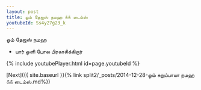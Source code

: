 ```yaml
---
layout: post
title: ஓம் தேஜஸ் நமஹ ௧௧ டைம்ஸ்
youtubeId: Ss4y27g23_k
---
```

 
 
 ஓம் தேஜஸ் நமஹ  
 
 -  யார் ஒளி போல பிரகாசிக்கிறார் 
 
  
 
  
 
 
 
 
 
 


{% include youtubePlayer.html id=page.youtubeId %}
 
[Next]({{ site.baseurl }}{% link  split2/_posts/2014-12-28-ஓம் சுறுப்பாயா நமஹ ௧௧ டைம்ஸ்.md%})
 
